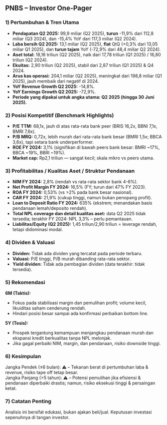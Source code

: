 ## PNBS – Investor One-Pager

### 1) Pertumbuhan & Tren Utama
- **Pendapatan Q2 2025:** 99,9 miliar (Q2 2025), **turun** -11,9% dari 112,8 miliar (Q3 2024), dan -15,4% YoY dari 117,3 miliar (Q2 2024).
- **Laba bersih Q2 2025:** 13,1 miliar (Q2 2025), **flat** QtQ (+0,3% dari 13,05 miliar Q1 2025), dan **turun tajam** YoY (-72,9% dari 48,4 miliar Q2 2024).
- **Aset total:** 18,16 triliun (Q2 2025), naik dari 17,78 triliun (Q1 2025) / 16,80 triliun (Q2 2024).
- **Ekuitas:** 2,90 triliun (Q2 2025), stabil dari 2,87 triliun (Q1 2025) & Q4 2024.
- **Arus kas operasi:** 204,1 miliar (Q2 2025), meningkat dari 198,8 miliar (Q1 2025), jauh membaik dari negatif di 2024.
- **YoY Revenue Growth Q2 2025:** -14,8%.  
- **YoY Earnings Growth Q2 2025:** -72,9%.
- **Periode yang dipakai untuk angka utama: Q2 2025 (hingga 30 Juni 2025).**

### 2) Posisi Kompetitif (Benchmark Highlights)
- **P/E TTM:** 68,1x, jauh di atas rata-rata bank peer (BRIS 16,2x, BBNI 7,1x, BMRI 7,6x).
- **P/B MRQ:** 0,72x, lebih murah dari rata-rata bank besar (BMRI 1,5x; BBCA 3,6x), tapi setara bank underperformer.
- **ROE FY 2024:** 3,1% (signifikan di bawah peers bank besar: BMRI ~17%, BBCA ~19%, BBRI ~19%).
- **Market cap:** Rp2,1 triliun — sangat kecil; skala mikro vs peers utama.

### 3) Profitabilitas / Kualitas Aset / Struktur Pendanaan
- **NIM FY 2024:** 2,8% (rendah vs rata-rata sektor bank 4-6%).
- **Net Profit Margin FY 2024:** 16,5% (FY; turun dari 47% FY 2023).
- **ROA FY 2024:** 0,53% (vs >2% pada bank besar nasional).
- **CAR FY 2024:** 21,9% (cukup tinggi, namun bukan penopang profit).
- **Loan to Deposit Ratio FY 2024:** 635% (ekstrem; menandakan basis pendanaan lemah/deposito rendah).
- **Total NPL coverage dan detail kualitas aset:** data Q2 2025 tidak tersedia; terakhir FY 2024: NPL 3,3% – perlu pemantauan.
- **Liabilitas/Equity (Q2 2025):** 1,45 triliun/2,90 triliun = leverage rendah, tetapi didominasi modal.

### 4) Dividen & Valuasi
- **Dividen:** Tidak ada dividen yang tercatat pada periode terbaru.
- **Valuasi:** P/E tinggi, P/B murah dibanding rata-rata sektor.
- **Yield dividen:** Tidak ada pembagian dividen (data terakhir: tidak tersedia).

### 5) Rekomendasi
**6M (Taktis):**  
- Fokus pada stabilisasi margin dan pemulihan profit; volume kecil, likuiditas saham cenderung rendah.
- Hindari posisi besar sampai ada konfirmasi perbaikan bottom line.

**5Y (Tesis):**
- Prospek tergantung kemampuan menjangkau pendanaan murah dan ekspansi kredit berkualitas tanpa NPL melonjak.
- Jika gagal perbaiki NIM, margin, dan pendanaan, risiko downside tinggi.

### 6) Kesimpulan
Jangka Pendek (≤6 bulan): ⚠️ – Tekanan berat di pertumbuhan laba & revenue, risiko tape off tetap besar.  
Jangka Panjang (>5 tahun): ⚠️ – Potensi pemulihan jika efisiensi & pendanaan diperbaiki drastis; namun, risiko eksekusi tinggi & persaingan ketat.

### 7) Catatan Penting
Analisis ini bersifat edukasi, bukan ajakan beli/jual. Keputusan investasi sepenuhnya di tangan investor.